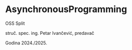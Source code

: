 # AsynchronousProgramming

OSS Split

struč. spec. ing. Petar Ivančević, predavač

Godina 2024./2025.
